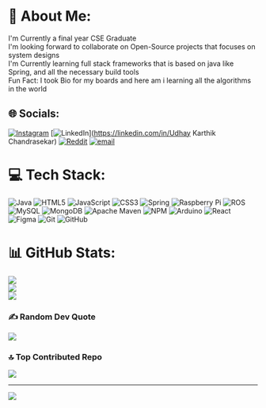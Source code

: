 # 💫 About Me:
I'm Currently a final year CSE Graduate<br>I'm looking forward to collaborate on Open-Source projects that focuses on system designs<br>I'm Currently learning full stack frameworks that is based on java like Spring, and all the necessary build tools<br>Fun Fact: I took Bio for my boards and here am i learning all the algorithms in the world 


## 🌐 Socials:
[![Instagram](https://img.shields.io/badge/Instagram-%23E4405F.svg?logo=Instagram&logoColor=white)](https://instagram.com/udhaykarthik_55) [![LinkedIn](https://img.shields.io/badge/LinkedIn-%230077B5.svg?logo=linkedin&logoColor=white)](https://linkedin.com/in/Udhay Karthik Chandrasekar) [![Reddit](https://img.shields.io/badge/Reddit-%23FF4500.svg?logo=Reddit&logoColor=white)](https://reddit.com/user/Flimsy_Carrot_243) [![email](https://img.shields.io/badge/Email-D14836?logo=gmail&logoColor=white)](mailto:udhaykarthik04@gmail.com) 

# 💻 Tech Stack:
![Java](https://img.shields.io/badge/java-%23ED8B00.svg?style=for-the-badge&logo=openjdk&logoColor=white) ![HTML5](https://img.shields.io/badge/html5-%23E34F26.svg?style=for-the-badge&logo=html5&logoColor=white) ![JavaScript](https://img.shields.io/badge/javascript-%23323330.svg?style=for-the-badge&logo=javascript&logoColor=%23F7DF1E) ![CSS3](https://img.shields.io/badge/css3-%231572B6.svg?style=for-the-badge&logo=css3&logoColor=white) ![Spring](https://img.shields.io/badge/spring-%236DB33F.svg?style=for-the-badge&logo=spring&logoColor=white) ![Raspberry Pi](https://img.shields.io/badge/-Raspberry_Pi-C51A4A?style=for-the-badge&logo=Raspberry-Pi) ![ROS](https://img.shields.io/badge/ros-%230A0FF9.svg?style=for-the-badge&logo=ros&logoColor=white) ![MySQL](https://img.shields.io/badge/mysql-4479A1.svg?style=for-the-badge&logo=mysql&logoColor=white) ![MongoDB](https://img.shields.io/badge/MongoDB-%234ea94b.svg?style=for-the-badge&logo=mongodb&logoColor=white) ![Apache Maven](https://img.shields.io/badge/Apache%20Maven-C71A36?style=for-the-badge&logo=Apache%20Maven&logoColor=white) ![NPM](https://img.shields.io/badge/NPM-%23CB3837.svg?style=for-the-badge&logo=npm&logoColor=white) ![Arduino](https://img.shields.io/badge/-Arduino-00979D?style=for-the-badge&logo=Arduino&logoColor=white) ![React](https://img.shields.io/badge/react-%2320232a.svg?style=for-the-badge&logo=react&logoColor=%2361DAFB) ![Figma](https://img.shields.io/badge/figma-%23F24E1E.svg?style=for-the-badge&logo=figma&logoColor=white) ![Git](https://img.shields.io/badge/git-%23F05033.svg?style=for-the-badge&logo=git&logoColor=white) ![GitHub](https://img.shields.io/badge/github-%23121011.svg?style=for-the-badge&logo=github&logoColor=white)
# 📊 GitHub Stats:
![](https://github-readme-stats.vercel.app/api?username=udhaykarthi&theme=dark&hide_border=false&include_all_commits=false&count_private=false)<br/>
![](https://nirzak-streak-stats.vercel.app/?user=udhaykarthi&theme=dark&hide_border=false)<br/>
![](https://github-readme-stats.vercel.app/api/top-langs/?username=udhaykarthi&theme=dark&hide_border=false&include_all_commits=false&count_private=false&layout=compact)

### ✍️ Random Dev Quote
![](https://quotes-github-readme.vercel.app/api?type=horizontal&theme=radical)

### 🔝 Top Contributed Repo
![](https://github-contributor-stats.vercel.app/api?username=udhaykarthi&limit=5&theme=dark&combine_all_yearly_contributions=true)

---
[![](https://visitcount.itsvg.in/api?id=udhaykarthi&icon=2&color=4)](https://visitcount.itsvg.in)

<!-- Proudly created with GPRM ( https://gprm.itsvg.in ) -->